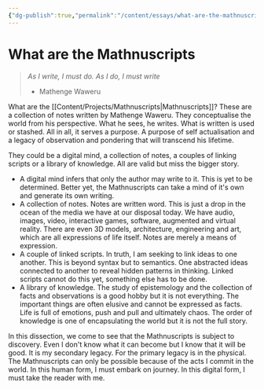 ```yaml
---
{"dg-publish":true,"permalink":"/content/essays/what-are-the-mathnuscripts/"}
---
```


# What are the Mathnuscripts

> *As I write, I must do. As I do, I must write*
> - Mathenge Waweru

What are the [[Content/Projects/Mathnuscripts\|Mathnuscripts]]? These are a collection of notes written by Mathenge Waweru. They conceptualise the world from his perspective. What he sees, he writes. What is written is used or stashed. All in all, it serves a purpose. A purpose of self actualisation and a legacy of observation and pondering that will transcend his lifetime. 

They could be a digital mind, a collection of notes, a couples of linking scripts or a library of knowledge. All are valid but miss the bigger story. 
- A digital mind infers that only the author may write to it. This is yet to be determined. Better yet, the Mathnuscripts can take a mind of it's own and generate its own writing.
- A collection of notes. Notes are written word. This is just a drop in the ocean of the media we have at our disposal today. We have audio, images, video, interactive games, software, augmented and virtual reality. There are even 3D models, architecture, engineering and art, which are all expressions of life itself. Notes are merely a means of expression.
- A couple of linked scripts. In truth, I am seeking to link ideas to one another. This is beyond syntax but to semantics. One abstracted ideas connected to another to reveal hidden patterns in thinking. Linked scripts cannot do this yet, something else has to be done.
- A library of knowledge. The study of epistemology and the collection of facts and observations is a good hobby but it is not everything. The important things are often elusive and cannot be expressed as facts. Life is full of emotions, push and pull and ultimately chaos. The order of knowledge is one of encapsulating the world but it is not the full story.

In this dissection, we come to see that the Mathnuscripts is subject to discovery. Even I don't know what it can become but I know that it will be good. It is my secondary legacy. For the primary legacy is in the physical. The Mathnuscripts can only be possible because of the acts I commit in the world. In this human form, I must embark on journey. In this digital form, I must take the reader with me. 